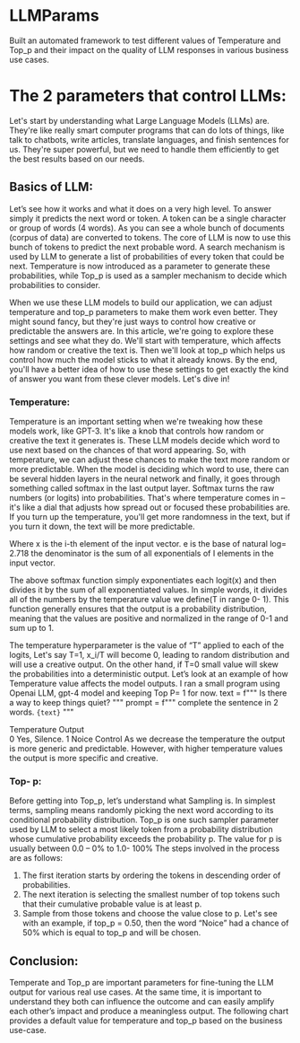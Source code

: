 # LLMParams
Built an automated framework to test different values of Temperature and Top_p and their impact on the quality of LLM responses in various business use cases.

# The 2 parameters that control LLMs:

Let's start by understanding what Large Language Models (LLMs) are. They're like really smart computer programs that can do lots of things, like talk to chatbots, write articles, translate languages, and finish sentences for us. They're super powerful, but we need to handle them efficiently to get the best results based on our needs.
## Basics of LLM:
Let’s see how it works and what it does on a very high level. To answer simply it predicts the next word or token. A token can be a single character or group of words (4 words). As you can see a whole bunch of documents (corpus of data) are converted to tokens. The core of LLM is now to use this bunch of tokens to predict the next probable word. A search mechanism is used by LLM to generate a list of probabilities of every token that could be next. Temperature is now introduced as a parameter to generate these probabilities, while Top_p is used as a sampler mechanism to decide which probabilities to consider. 
 
When we use these LLM models to build our application, we can adjust temperature and top_p parameters to make them work even better. They might sound fancy, but they're just ways to control how creative or predictable the answers are.
In this article, we're going to explore these settings and see what they do. We'll start with temperature, which affects how random or creative the text is. Then we'll look at top_p which helps us control how much the model sticks to what it already knows. By the end, you'll have a better idea of how to use these settings to get exactly the kind of answer you want from these clever models.
Let's dive in!
### Temperature:
Temperature is an important setting when we're tweaking how these models work, like GPT-3. It's like a knob that controls how random or creative the text it generates is. These LLM models decide which word to use next based on the chances of that word appearing. So, with temperature, we can adjust these chances to make the text more random or more predictable.
When the model is deciding which word to use, there can be several hidden layers in the neural network and finally, it goes through something called softmax in the last output layer. Softmax turns the raw numbers (or logits) into probabilities. That's where temperature comes in – it's like a dial that adjusts how spread out or focused these probabilities are. If you turn up the temperature, you'll get more randomness in the text, but if you turn it down, the text will be more predictable.
                               
      
Where x is the i-th element of the input vector.
        e is the base of natural log= 2.718 
        the denominator is the sum of all exponentials of I elements in the input vector.
                                                                                             
The above softmax function simply exponentiates each logit(x) and then divides it by the sum of all exponentiated values. In simple words, it divides all of the numbers by the temperature value we define(T in range 0- 1). This function generally ensures that the output is a probability distribution, meaning that the values are positive and normalized in the range of 0-1 and sum up to 1. 
 
The temperature hyperparameter is the value of “T” applied to each of the logits, Let's say T=1, x_i/T will become 0, leading to random distribution and will use a creative output. 
On the other hand, if T=0 small value will skew the probabilities into a deterministic output. 
Let’s look at an example of how Temperature value affects the model outputs. I ran a small program using Openai LLM, gpt-4 model and keeping Top P= 1 for now. 
text = f""" 
Is there a way to keep things quiet?
"""
prompt = f"""
complete the sentence in 2 words.
```{text}```
"""

Temperature	Output	
0	Yes, Silence.
1	Noice Control
As we decrease the temperature the output is more generic and predictable. However, with higher temperature values the output is more specific and creative. 
### Top- p:
Before getting into Top_p, let’s understand what Sampling is. In simplest terms, sampling means randomly picking the next word according to its conditional probability distribution.
Top_p is one such sampler parameter used by LLM to select a most likely token from a probability distribution whose cumulative probability exceeds the probability p. The value for p is usually between 0.0 – 0% to 1.0- 100% 
The steps involved in the process are as follows:
1.	The first iteration starts by ordering the tokens in descending order of probabilities.
2.	The next iteration is selecting the smallest number of top tokens such that their cumulative probable value is at least p.
3.	Sample from those tokens and choose the value close to p.
Let's see with an example, if top_p = 0.50, then the word “Noice” had a chance of 50% which is equal to top_p and will be chosen. 
 
## Conclusion:
Temperate and Top_p are important parameters for fine-tuning the LLM output for various real use cases. At the same time, it is important to understand they both can influence the outcome and can easily amplify each other’s impact and produce a meaningless output. The following chart provides a default value for temperature and top_p based on the business use-case. 

 
